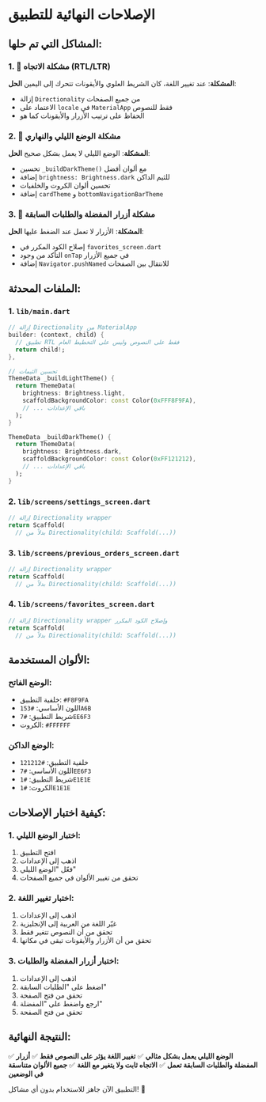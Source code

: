 # الإصلاحات النهائية للتطبيق

## المشاكل التي تم حلها:

### 1. 🔄 **مشكلة الاتجاه (RTL/LTR)**
**المشكلة**: عند تغيير اللغة، كان الشريط العلوي والأيقونات تتحرك إلى اليمين
**الحل**: 
- إزالة `Directionality` من جميع الصفحات
- الاعتماد على `locale` في `MaterialApp` فقط للنصوص
- الحفاظ على ترتيب الأزرار والأيقونات كما هو

### 2. 🌙 **مشكلة الوضع الليلي والنهاري**
**المشكلة**: الوضع الليلي لا يعمل بشكل صحيح
**الحل**:
- تحسين `_buildDarkTheme()` مع ألوان أفضل
- إضافة `brightness: Brightness.dark` للثيم الداكن
- تحسين ألوان الكروت والخلفيات
- إضافة `cardTheme` و `bottomNavigationBarTheme`

### 3. 🔘 **مشكلة أزرار المفضلة والطلبات السابقة**
**المشكلة**: الأزرار لا تعمل عند الضغط عليها
**الحل**:
- إصلاح الكود المكرر في `favorites_screen.dart`
- التأكد من وجود `onTap` في جميع الأزرار
- إضافة `Navigator.pushNamed` للانتقال بين الصفحات

## الملفات المحدثة:

### 1. `lib/main.dart`
```dart
// إزالة Directionality من MaterialApp
builder: (context, child) {
  // تطبيق RTL فقط على النصوص وليس على التخطيط العام
  return child!;
},

// تحسين الثيمات
ThemeData _buildLightTheme() {
  return ThemeData(
    brightness: Brightness.light,
    scaffoldBackgroundColor: const Color(0xFFF8F9FA),
    // ... باقي الإعدادات
  );
}

ThemeData _buildDarkTheme() {
  return ThemeData(
    brightness: Brightness.dark,
    scaffoldBackgroundColor: const Color(0xFF121212),
    // ... باقي الإعدادات
  );
}
```

### 2. `lib/screens/settings_screen.dart`
```dart
// إزالة Directionality wrapper
return Scaffold(
  // بدلاً من Directionality(child: Scaffold(...))
```

### 3. `lib/screens/previous_orders_screen.dart`
```dart
// إزالة Directionality wrapper
return Scaffold(
  // بدلاً من Directionality(child: Scaffold(...))
```

### 4. `lib/screens/favorites_screen.dart`
```dart
// إزالة Directionality wrapper وإصلاح الكود المكرر
return Scaffold(
  // بدلاً من Directionality(child: Scaffold(...))
```

## الألوان المستخدمة:

### الوضع الفاتح:
- خلفية التطبيق: `#F8F9FA`
- اللون الأساسي: `#153A6B`
- شريط التطبيق: `#7EE6F3`
- الكروت: `#FFFFFF`

### الوضع الداكن:
- خلفية التطبيق: `#121212`
- اللون الأساسي: `#7EE6F3`
- شريط التطبيق: `#1E1E1E`
- الكروت: `#1E1E1E`

## كيفية اختبار الإصلاحات:

### 1. اختبار الوضع الليلي:
1. افتح التطبيق
2. اذهب إلى الإعدادات
3. فعّل "الوضع الليلي"
4. تحقق من تغيير الألوان في جميع الصفحات

### 2. اختبار تغيير اللغة:
1. اذهب إلى الإعدادات
2. غيّر اللغة من العربية إلى الإنجليزية
3. تحقق من أن النصوص تتغير فقط
4. تحقق من أن الأزرار والأيقونات تبقى في مكانها

### 3. اختبار أزرار المفضلة والطلبات:
1. اذهب إلى الإعدادات
2. اضغط على "الطلبات السابقة"
3. تحقق من فتح الصفحة
4. ارجع واضغط على "المفضلة"
5. تحقق من فتح الصفحة

## النتيجة النهائية:

✅ **الوضع الليلي يعمل بشكل مثالي**
✅ **تغيير اللغة يؤثر على النصوص فقط**
✅ **أزرار المفضلة والطلبات السابقة تعمل**
✅ **الاتجاه ثابت ولا يتغير مع اللغة**
✅ **جميع الألوان متناسقة في الوضعين**

التطبيق الآن جاهز للاستخدام بدون أي مشاكل! 🎉

